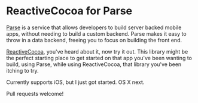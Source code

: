 # ReactiveCocoa for Parse

[Parse](http://parse.com) is a service that allows developers to build server
backed mobile apps, without needing to build a custom backend. Parse makes it
easy to throw in a data backend, freeing you to focus on building the front
end.

[ReactiveCocoa](https://github.com/ReactiveCocoa/ReactiveCocoa), you've heard
about it, now try it out. This library might be the perfect starting place to
get started on that app you've been wanting to build, using Parse, while using
ReactiveCocoa, that library you've been itching to try.

Currently supports iOS, but I just got started. OS X next.

Pull requests welcome!
